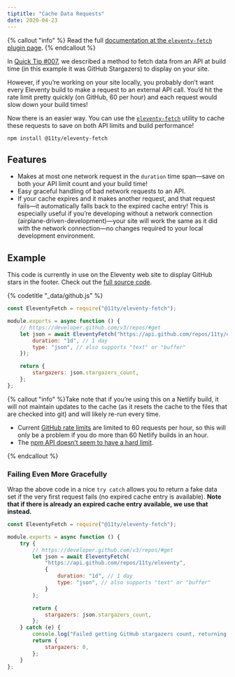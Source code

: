 ```yaml
---
tiptitle: "Cache Data Requests"
date: 2020-04-23
---
```


{% callout "info" %}
Read the full <a href="/docs/plugins/fetch/">documentation at the <code>eleventy-fetch</code> plugin page</a>.
{% endcallout %}

In [Quick Tip #007](/docs/quicktips/eliminate-js/), we described a method to fetch data from an API at build time (in this example it was GitHub Stargazers) to display on your site.

However, if you’re working on your site locally, you probably don’t want every Eleventy build to make a request to an external API call. You’d hit the rate limit pretty quickly (on GitHub, 60 per hour) and each request would slow down your build times!

Now there is an easier way. You can use the [`eleventy-fetch`](/docs/plugins/fetch/) utility to cache these requests to save on both API limits and build performance!

```
npm install @11ty/eleventy-fetch
```

## Features

- Makes at most one network request in the `duration` time span—save on both your API limit count and your build time!
- Easy graceful handling of bad network requests to an API.
- If your cache expires and it makes another request, and that request fails—it automatically falls back to the expired cache entry! This is especially useful if you’re developing without a network connection (airplane-driven-development)—your site will work the same as it did with the network connection—no changes required to your local development environment.

## Example

This code is currently in use on the Eleventy web site to display GitHub stars in the footer. Check out the [full source code](https://github.com/11ty/11ty-website/blob/768b97fb27543e3139fe53dfb19cdeafb12e3d1c/_data/github.js).

{% codetitle "_data/github.js" %}

```js
const EleventyFetch = require("@11ty/eleventy-fetch");

module.exports = async function () {
	// https://developer.github.com/v3/repos/#get
	let json = await EleventyFetch("https://api.github.com/repos/11ty/eleventy", {
		duration: "1d", // 1 day
		type: "json", // also supports "text" or "buffer"
	});

	return {
		stargazers: json.stargazers_count,
	};
};
```

{% callout "info" %}Take note that if you’re using this on a Netlify build, it will not maintain updates to the cache (as it resets the cache to the files that are checked into git) and will likely re-run every time.

<ul>
  <li>Current <a href="https://developer.github.com/v3/#rate-limiting">GitHub rate limits</a> are limited to 60 requests per hour, so this will only be a problem if you do more than 60 Netlify builds in an hour.</li>
  <li>The <a href="https://blog.npmjs.org/post/164799520460/api-rate-limiting-rolling-out">npm API doesn’t seem to have a hard limit</a>.</li>
</ul>{% endcallout %}

### Failing Even More Gracefully

Wrap the above code in a nice `try catch` allows you to return a fake data set if the very first request fails (no expired cache entry is available). <strong>Note that if there is already an expired cache entry available, we use that instead.</strong>

```js
const EleventyFetch = require("@11ty/eleventy-fetch");

module.exports = async function () {
	try {
		// https://developer.github.com/v3/repos/#get
		let json = await EleventyFetch(
			"https://api.github.com/repos/11ty/eleventy",
			{
				duration: "1d", // 1 day
				type: "json", // also supports "text" or "buffer"
			}
		);

		return {
			stargazers: json.stargazers_count,
		};
	} catch (e) {
		console.log("Failed getting GitHub stargazers count, returning 0");
		return {
			stargazers: 0,
		};
	}
};
```
